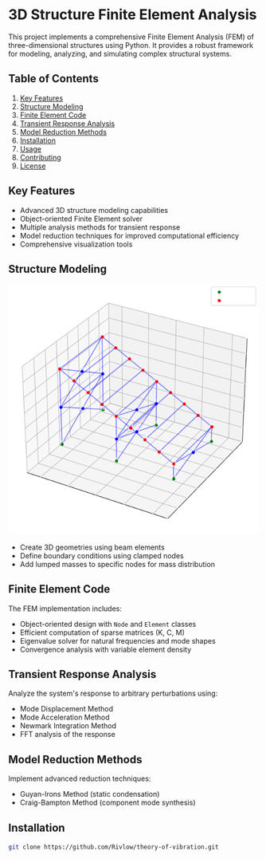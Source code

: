 # 3D Structure Finite Element Analysis

This project implements a comprehensive Finite Element Analysis (FEM) of three-dimensional structures using Python. It provides a robust framework for modeling, analyzing, and simulating complex structural systems.

## Table of Contents

1. [Key Features](#key-features)
2. [Structure Modeling](#structure-modeling)
3. [Finite Element Code](#finite-element-code)
4. [Transient Response Analysis](#transient-response-analysis)
5. [Model Reduction Methods](#model-reduction-methods)
6. [Installation](#installation)
7. [Usage](#usage)
8. [Contributing](#contributing)
9. [License](#license)

## Key Features

- Advanced 3D structure modeling capabilities
- Object-oriented Finite Element solver
- Multiple analysis methods for transient response
- Model reduction techniques for improved computational efficiency
- Comprehensive visualization tools

## Structure Modeling

![3D Structure Model](Pictures/structure.png)

- Create 3D geometries using beam elements
- Define boundary conditions using clamped nodes
- Add lumped masses to specific nodes for mass distribution

## Finite Element Code

The FEM implementation includes:

- Object-oriented design with `Node` and `Element` classes
- Efficient computation of sparse matrices (K, C, M)
- Eigenvalue solver for natural frequencies and mode shapes
- Convergence analysis with variable element density

## Transient Response Analysis

Analyze the system's response to arbitrary perturbations using:

- Mode Displacement Method
- Mode Acceleration Method
- Newmark Integration Method
- FFT analysis of the response

## Model Reduction Methods

Implement advanced reduction techniques:

- Guyan-Irons Method (static condensation)
- Craig-Bampton Method (component mode synthesis)

## Installation

```bash
git clone https://github.com/Rivlow/theory-of-vibration.git
```
